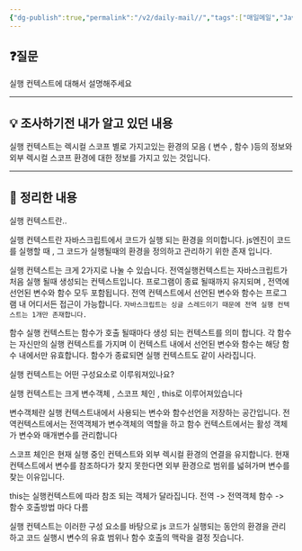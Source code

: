 ```yaml
---
{"dg-publish":true,"permalink":"/v2/daily-mail//","tags":["매일메일","JavaScript"]}
---
```


## ❓질문

실행 컨텍스트에 대해서 설명해주세요

---
## 💡 조사하기전 내가 알고 있던 내용

실행 컨텍스트는 렉시컬 스코프 별로 가지고있는 환경의 모음 ( 변수 , 함수 )등의 정보와 외부 렉시컬 스코프 환경에 대한 정보를 가지고 있는 것입니다.

---
## 🏫 정리한 내용

실행 컨텍스트란..

실행 컨텍스트란 자바스크립트에서 코드가 실행 되는 환경을 의미합니다.
js엔진이 코드를 실행할 때 , 그 코드가 실행될때의 환경을 정의하고 관리하기 위한 존재 입니다.

실행 컨텍스트는 크게 2가지로 나눌 수 있습니다.
전역실행컨텍스트는 자바스크립트가 처음 실행 될때 생성되는 컨텍스트입니다.
프로그램이 종료 될때까지 유지되며 , 전역에 선언된 변수와 함수 모두 포함됩니다.
전역 컨텍스트에서 선언된 변수와 함수는 프로그램 내 어디서든 접근이 가능합니다.
`자바스크립트는 싱글 스레드이기 때문에 전역 실행 컨텍스트는 1개만 존재합니다.`

함수 실행 컨텍스트는 함수가 호출 될때마다 생성 되는 컨텍스트를 의미 합니다.
각 함수는 자신만의 실행 컨텍스트를 가지며 이 컨텍스트 내에서 선언된 변수와 함수는 해당 함수 내에서만 유효합니다.
함수가 종료되면 실행 컨텍스트도 같이 사라집니다.

실행 컨텍스트는 어떤 구성요소로 이루워져있나요?

실행 컨텍스트는 크게 변수객체 , 스코프 체인 , this로 이루어져있습니다

변수객체란 실행 컨텍스트내에서 사용되는 변수와 함수선언을 저장하는 공간입니다.
전역컨텍스트에서는 전역객체가 변수객체의 역할을 하고 함수 컨텍스트에서는 활성 객체가 변수와 매개변수를 관리합니다

스코프 체인은 현재 실행 중인 컨텍스트와 외부 렉시컬 환경의 연결을 유지합니다.
현재 컨텍스트에서 변수를 참조하다가 찾지 못한다면 외부 환경으로 범위를 넓혀가며 변수를 찾는 이유입니다.

this는 실행컨텍스트에 따라 참조 되는 객체가 달라집니다.
전역 -> 전역객체 함수 -> 함수 호출방법 마다 다름

실행 컨텍스트는 이러한 구성 요소를 바탕으로 js 코드가 실행되는 동안의 환경을 관리하고 코드 실행시 변수의 유효 범위나 함수 호출의 맥락을 결정 짓습니다.
